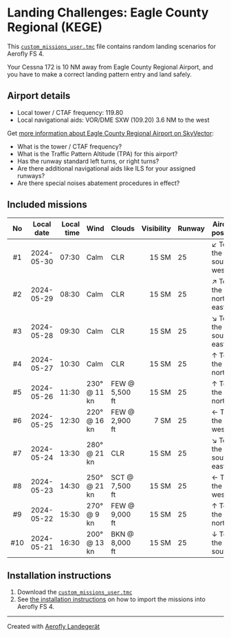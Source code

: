 # Landing Challenges: Eagle County Regional (KEGE)

This [`custom_missions_user.tmc`](./custom_missions_user.tmc) file contains random landing scenarios for Aerofly FS 4.

Your Cessna 172 is 10 NM away from Eagle County Regional Airport, and you have to make a correct landing pattern entry and land safely.

## Airport details

- Local tower / CTAF frequency: 119.80
- Local navigational aids: VOR/DME SXW (109.20) 3.6 NM to the west

Get [more information about Eagle County Regional Airport on SkyVector](https://skyvector.com/airport/KEGE):

- What is the tower / CTAF frequency?
- What is the Traffic Pattern Altitude (TPA) for this airport?
- Has the runway standard left turns, or right turns?
- Are there additional navigational aids like ILS for your assigned runways?
- Are there special noises abatement procedures in effect?

## Included missions

| No  | Local date | Local time | Wind         | Clouds         | Visibility | Runway | Aircraft position    |
| :-: | ---------- | ---------: | ------------ | -------------- | ---------: | ------ | -------------------- |
| #1  | 2024-05-30 |      07:30 | Calm         | CLR            |      15 SM | 25     | ↙ To the south-west |
| #2  | 2024-05-29 |      08:30 | Calm         | CLR            |      15 SM | 25     | ↗ To the north-east |
| #3  | 2024-05-28 |      09:30 | Calm         | CLR            |      15 SM | 25     | ↘ To the south-east |
| #4  | 2024-05-27 |      10:30 | Calm         | CLR            |      15 SM | 25     | ↑ To the north       |
| #5  | 2024-05-26 |      11:30 | 230° @ 11 kn | FEW @ 5,500 ft |      15 SM | 25     | ↑ To the north       |
| #6  | 2024-05-25 |      12:30 | 220° @ 16 kn | FEW @ 2,900 ft |       7 SM | 25     | ← To the west        |
| #7  | 2024-05-24 |      13:30 | 280° @ 21 kn | CLR            |      15 SM | 25     | ↘ To the south-east |
| #8  | 2024-05-23 |      14:30 | 250° @ 21 kn | SCT @ 7,500 ft |      15 SM | 25     | ← To the west        |
| #9  | 2024-05-22 |      15:30 | 270° @ 9 kn  | FEW @ 9,000 ft |      15 SM | 25     | ↑ To the north       |
| #10 | 2024-05-21 |      16:30 | 200° @ 13 kn | BKN @ 8,000 ft |      15 SM | 25     | ↓ To the south       |

## Installation instructions

1. Download the [`custom_missions_user.tmc`](./custom_missions_user.tmc)
2. See [the installation instructions](https://fboes.github.io/aerofly-missions/docs/generic-installation.html) on how to import the missions into Aerofly FS 4.

---

Created with [Aerofly Landegerät](https://github.com/fboes/aerofly-patterns)
